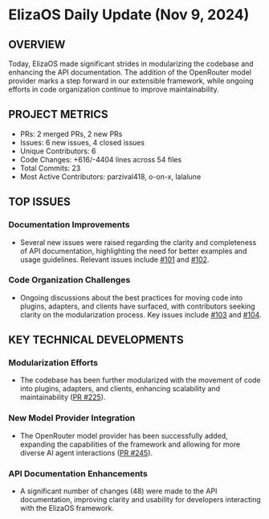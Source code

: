 # ElizaOS Daily Update (Nov 9, 2024)

## OVERVIEW 
Today, ElizaOS made significant strides in modularizing the codebase and enhancing the API documentation. The addition of the OpenRouter model provider marks a step forward in our extensible framework, while ongoing efforts in code organization continue to improve maintainability.

## PROJECT METRICS
- PRs: 2 merged PRs, 2 new PRs
- Issues: 6 new issues, 4 closed issues
- Unique Contributors: 6
- Code Changes: +616/-4404 lines across 54 files
- Total Commits: 23
- Most Active Contributors: parzival418, o-on-x, lalalune

## TOP ISSUES
### Documentation Improvements
- Several new issues were raised regarding the clarity and completeness of API documentation, highlighting the need for better examples and usage guidelines. Relevant issues include [#101](https://github.com/elizaos/eliza/issues/101) and [#102](https://github.com/elizaos/eliza/issues/102).

### Code Organization Challenges
- Ongoing discussions about the best practices for moving code into plugins, adapters, and clients have surfaced, with contributors seeking clarity on the modularization process. Key issues include [#103](https://github.com/elizaos/eliza/issues/103) and [#104](https://github.com/elizaos/eliza/issues/104).

## KEY TECHNICAL DEVELOPMENTS
### Modularization Efforts
- The codebase has been further modularized with the movement of code into plugins, adapters, and clients, enhancing scalability and maintainability ([PR #225](https://github.com/elizaos/eliza/pull/225)).

### New Model Provider Integration
- The OpenRouter model provider has been successfully added, expanding the capabilities of the framework and allowing for more diverse AI agent interactions ([PR #245](https://github.com/elizaos/eliza/pull/245)).

### API Documentation Enhancements
- A significant number of changes (48) were made to the API documentation, improving clarity and usability for developers interacting with the ElizaOS framework.